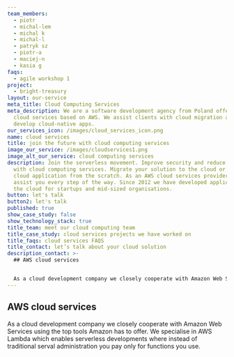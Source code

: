 ```yaml
---
team_members:
  - piotr
  - michal-lem
  - michal k
  - michal-l
  - patryk sz
  - piotr-a
  - maciej-n
  - kasia g
faqs:
  - agile workshop 1
project:
  - bright-treasury
layout: our-service
meta_title: Cloud Computing Services
meta_description: We are a software development agency from Poland offering
  cloud services based on AWS. We assist clients with cloud migration and
  develop cloud-native apps.
our_services_icon: /images/cloud_services_icon.png
name: cloud services
title: join the future with cloud computing services
image_our_service: /images/cloudservices1.png
image_alt_our_service: cloud computing services
description: Join the serverless movement. Improve security and reduce costs
  with cloud computing services. Migrate your solution to the cloud or develop a
  cloud application from the scratch. As an AWS cloud services provider, we will
  assist you every step of the way. Since 2012 we have developed applications in
  the cloud for startups and mid-sized organisations.
button: let's talk
button2: let's talk
published: true
show_case_study: false
show_technology_stack: true
title_team: meet our cloud computing team
title_case_study: cloud services projects we have worked on
title_faqs: cloud services FAQS
title_contact: let’s talk about your cloud solution
description_contact: >-
  ## AWS cloud services


  As a cloud development company we closely cooperate with Amazon Web Services using the top tools Amazon has to offer. We specialised in AWS Lambda which enables serverless developments where instead of traditional serval administration you pay only for functions you use.
---
```

## AWS cloud services

As a cloud development company we closely cooperate with Amazon Web Services using the top tools Amazon has to offer. We specialise in AWS Lambda which enables serverless developments where instead of traditional serval administration you pay only for functions you use.